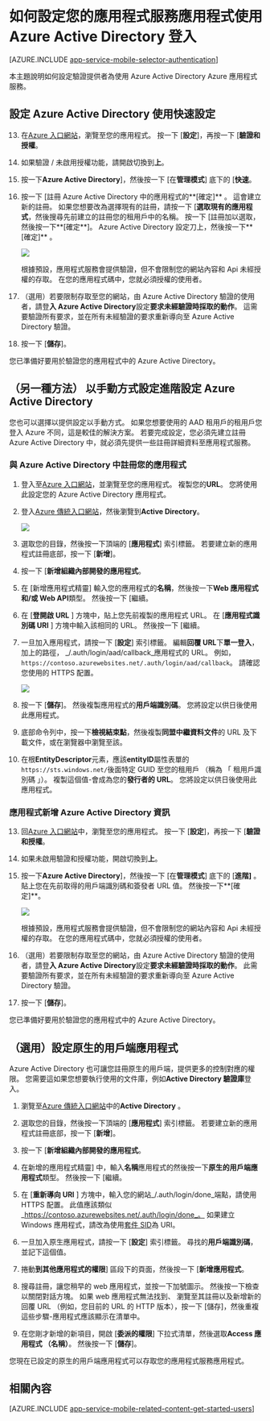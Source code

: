 <properties
    pageTitle="如何設定應用程式服務應用程式的 Azure Active Directory 驗證"
    description="瞭解如何設定您的應用程式服務應用程式的 Azure Active Directory 驗證。"
    authors="mattchenderson"
    services="app-service"
    documentationCenter=""
    manager="erikre"
    editor=""/>

<tags
    ms.service="app-service-mobile"
    ms.workload="mobile"
    ms.tgt_pltfrm="na"
    ms.devlang="multiple"
    ms.topic="article"
    ms.date="10/01/2016"
    ms.author="mahender"/>

# <a name="how-to-configure-your-app-service-application-to-use-azure-active-directory-login"></a>如何設定您的應用程式服務應用程式使用 Azure Active Directory 登入

[AZURE.INCLUDE [app-service-mobile-selector-authentication](../../includes/app-service-mobile-selector-authentication.md)]

本主題說明如何設定驗證提供者為使用 Azure Active Directory Azure 應用程式服務。

## <a name="express"></a>設定 Azure Active Directory 使用快速設定

13. 在[Azure 入口網站]，瀏覽至您的應用程式。 按一下 [**設定**]，再按一下 [**驗證和授權**。

14. 如果驗證 / 未啟用授權功能，請開啟切換到**上**。

15. 按一下**Azure Active Directory**]，然後按一下 [在**管理模式**] 底下的 [**快速**。

16. 按一下 [註冊 Azure Active Directory 中的應用程式的**[確定]** 。 這會建立新的註冊。 如果您想要改為選擇現有的註冊，請按一下 [**選取現有的應用程式**，然後搜尋先前建立的註冊您的租用戶中的名稱。
按一下 [註冊加以選取，然後按一下**[確定**]。 Azure Active Directory 設定刀上，然後按一下**[確定]** 。

    ![][0]

    根據預設，應用程式服務會提供驗證，但不會限制您的網站內容和 Api 未經授權的存取。 在您的應用程式碼中，您就必須授權的使用者。

17. （選用）若要限制存取至您的網站，由 Azure Active Directory 驗證的使用者，請登**入 Azure Active Directory**設定**要求未經驗證時採取的動作**。 這需要驗證所有要求，並在所有未經驗證的要求重新導向至 Azure Active Directory 驗證。

17. 按一下 [**儲存**]。

您已準備好要用於驗證您的應用程式中的 Azure Active Directory。

## <a name="advanced"> </a>（另一種方法） 以手動方式設定進階設定 Azure Active Directory
您也可以選擇以提供設定以手動方式。 如果您想要使用的 AAD 租用戶的租用戶您登入 Azure 不同，這是較佳的解決方案。 若要完成設定，您必須先建立註冊 Azure Active Directory 中，就必須先提供一些註冊詳細資料至應用程式服務。

### <a name="register"></a>與 Azure Active Directory 中註冊您的應用程式

1. 登入至[Azure 入口網站]，並瀏覽至您的應用程式。 複製您的**URL**。 您將使用此設定您的 Azure Active Directory 應用程式。

3. 登入[Azure 傳統入口網站]，然後瀏覽到**Active Directory**。

    ![][2]

4. 選取您的目錄，然後按一下頂端的 [**應用程式**] 索引標籤。 若要建立新的應用程式註冊底部，按一下 [**新增**]。

5. 按一下 [**新增組織內部開發的應用程式**。

6. 在 [新增應用程式精靈] 輸入您的應用程式的**名稱**，然後按一下**Web 應用程式和/或 Web API**類型。 然後按一下 [繼續。

7. 在 [**登開啟 URL** ] 方塊中，貼上您先前複製的應用程式 URL。 在 [**應用程式識別碼 URI** ] 方塊中輸入該相同的 URL。 然後按一下 [繼續。

8. 一旦加入應用程式，請按一下 [**設定**] 索引標籤。 編輯**回覆 URL**下**單一登入**，加上的路徑， _/.auth/login/aad/callback_應用程式的 URL。 例如， `https://contoso.azurewebsites.net/.auth/login/aad/callback`。 請確認您使用的 HTTPS 配置。

    ![][3]

9. 按一下 [**儲存**]。 然後複製應用程式的**用戶端識別碼**。 您將設定以供日後使用此應用程式。

10. 底部命令列中，按一下**檢視結束點**，然後複製**同盟中繼資料文件**的 URL 及下載文件，或在瀏覽器中瀏覽至該。

11. 在根**EntityDescriptor**元素，應該**entityID**屬性表單的`https://sts.windows.net/`後面特定 GUID 至您的租用戶 （稱為 「 租用戶識別碼 」）。 複製這個值-會成為您的**發行者的 URL**。 您將設定以供日後使用此應用程式。

### <a name="secrets"></a>應用程式新增 Azure Active Directory 資訊

13. 回[Azure 入口網站]中，瀏覽至您的應用程式。 按一下 [**設定**]，再按一下 [**驗證和授權**。

14. 如果未啟用驗證和授權功能，開啟切換到**上**。

15. 按一下**Azure Active Directory**]，然後按一下 [在**管理模式**] 底下的 [**進階]** 。 貼上您在先前取得的用戶端識別碼和簽發者 URL 值。 然後按一下**[確定]**。

    ![][1]

    根據預設，應用程式服務會提供驗證，但不會限制您的網站內容和 Api 未經授權的存取。 在您的應用程式碼中，您就必須授權的使用者。

17. （選用）若要限制存取至您的網站，由 Azure Active Directory 驗證的使用者，請登**入 Azure Active Directory**設定**要求未經驗證時採取的動作**。 此需要驗證所有要求，並在所有未經驗證的要求重新導向至 Azure Active Directory 驗證。

17. 按一下 [**儲存**]。

您已準備好要用於驗證您的應用程式中的 Azure Active Directory。

## <a name="optional-configure-a-native-client-application"></a>（選用）設定原生的用戶端應用程式

Azure Active Directory 也可讓您註冊原生的用戶端，提供更多的控制對應的權限。 您需要這如果您想要執行使用的文件庫，例如**Active Directory 驗證庫**登入。

1. 瀏覽至[Azure 傳統入口網站]中的**Active Directory** 。

2. 選取您的目錄，然後按一下頂端的 [**應用程式**] 索引標籤。 若要建立新的應用程式註冊底部，按一下 [**新增**]。

3. 按一下 [**新增組織內部開發的應用程式**。

4. 在新增的應用程式精靈] 中，輸入**名稱**應用程式的然後按一下**原生的用戶端應用程式**類型。 然後按一下 [繼續。

5. 在 [**重新導向 URI** ] 方塊中，輸入您的網站_/.auth/login/done_端點，請使用 HTTPS 配置。 此值應該類似_https://contoso.azurewebsites.net/.auth/login/done_。 如果建立 Windows 應用程式，請改為使用[套件 SID](app-service-mobile-dotnet-how-to-use-client-library.md#package-sid)為 URI。

6. 一旦加入原生應用程式，請按一下 [**設定**] 索引標籤。 尋找的**用戶端識別碼**，並記下這個值。

7. 捲動**到其他應用程式的權限**] 區段下的頁面，然後按一下 [**新增應用程式**。

8. 搜尋註冊，讓您稍早的 web 應用程式，並按一下加號圖示。 然後按一下檢查以關閉對話方塊。 如果 web 應用程式無法找到、 瀏覽至其註冊以及新增新的回覆 URL （例如，您目前的 URL 的 HTTP 版本），按一下 [儲存]，然後重複這些步驟-應用程式應該顯示在清單中。

9. 在您剛才新增的新項目，開啟 [**委派的權限**] 下拉式清單，然後選取**Access 應用程式 （名稱）**。 然後按一下 [**儲存**]。

您現在已設定的原生的用戶端應用程式可以存取您的應用程式服務應用程式。

## <a name="related-content"></a>相關內容

[AZURE.INCLUDE [app-service-mobile-related-content-get-started-users](../../includes/app-service-mobile-related-content-get-started-users.md)]

<!-- Images. -->

[0]: ./media/app-service-mobile-how-to-configure-active-directory-authentication/mobile-app-aad-express-settings.png
[1]: ./media/app-service-mobile-how-to-configure-active-directory-authentication/mobile-app-aad-advanced-settings.png
[2]: ./media/app-service-mobile-how-to-configure-active-directory-authentication/app-service-navigate-aad.png
[3]: ./media/app-service-mobile-how-to-configure-active-directory-authentication/app-service-aad-app-configure.png

<!-- URLs. -->

[Azure 入口網站]: https://portal.azure.com/
[Azure 傳統入口網站]: https://manage.windowsazure.com/
[alternative method]:#advanced
